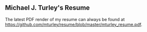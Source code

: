 Michael J. Turley's Resume
--------------------------

The latest PDF render of my resume can always be found at https://github.com/mturley/resume/blob/master/mturley_resume.pdf.
